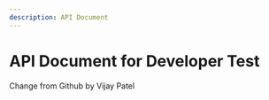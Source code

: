 ```yaml
---
description: API Document
---
```


# API Document for Developer Test

Change from Github by Vijay Patel

